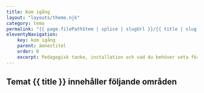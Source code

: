 ```yaml
---
title: Kom igång
layout: "layouts/theme.njk"
category: tema
permalink: "{{ page.filePathStem | splice | slugUrl }}/{{ title | slug }}.html"
eleventyNavigation:
    key: kom igång
    parent: ämnestitel
    order: 0
    excerpt: Pedagogisk tanke, installation och vad du behöver veta för att skapa din egen kurs
---
```

## Temat {{ title }} innehåller följande områden
